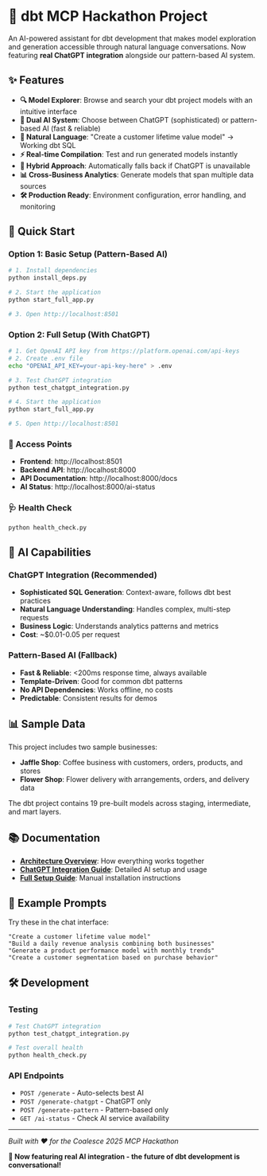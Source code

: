 # 🤖 dbt MCP Hackathon Project

An AI-powered assistant for dbt development that makes model exploration and generation accessible through natural language conversations. Now featuring **real ChatGPT integration** alongside our pattern-based AI system.

## ✨ Features

- **🔍 Model Explorer**: Browse and search your dbt project models with an intuitive interface
- **🤖 Dual AI System**: Choose between ChatGPT (sophisticated) or pattern-based AI (fast & reliable)
- **💬 Natural Language**: "Create a customer lifetime value model" → Working dbt SQL
- **⚡ Real-time Compilation**: Test and run generated models instantly
- **🔄 Hybrid Approach**: Automatically falls back if ChatGPT is unavailable
- **📊 Cross-Business Analytics**: Generate models that span multiple data sources
- **🛠️ Production Ready**: Environment configuration, error handling, and monitoring

## 🚀 Quick Start

### Option 1: Basic Setup (Pattern-Based AI)
```bash
# 1. Install dependencies
python install_deps.py

# 2. Start the application
python start_full_app.py

# 3. Open http://localhost:8501
```

### Option 2: Full Setup (With ChatGPT)
```bash
# 1. Get OpenAI API key from https://platform.openai.com/api-keys
# 2. Create .env file
echo "OPENAI_API_KEY=your-api-key-here" > .env

# 3. Test ChatGPT integration
python test_chatgpt_integration.py

# 4. Start the application
python start_full_app.py

# 5. Open http://localhost:8501
```

### 🔗 Access Points
- **Frontend**: http://localhost:8501
- **Backend API**: http://localhost:8000
- **API Documentation**: http://localhost:8000/docs
- **AI Status**: http://localhost:8000/ai-status

### 🩺 Health Check
```bash
python health_check.py
```

## 🤖 AI Capabilities

### ChatGPT Integration (Recommended)
- **Sophisticated SQL Generation**: Context-aware, follows dbt best practices
- **Natural Language Understanding**: Handles complex, multi-step requests
- **Business Logic**: Understands analytics patterns and metrics
- **Cost**: ~$0.01-0.05 per request

### Pattern-Based AI (Fallback)
- **Fast & Reliable**: <200ms response time, always available
- **Template-Driven**: Good for common dbt patterns
- **No API Dependencies**: Works offline, no costs
- **Predictable**: Consistent results for demos

## 📊 Sample Data

This project includes two sample businesses:
- **Jaffle Shop**: Coffee business with customers, orders, products, and stores
- **Flower Shop**: Flower delivery with arrangements, orders, and delivery data

The dbt project contains 19 pre-built models across staging, intermediate, and mart layers.

## 📚 Documentation

- **[Architecture Overview](APP_ARCHITECTURE.md)**: How everything works together
- **[ChatGPT Integration Guide](CHATGPT_INTEGRATION.md)**: Detailed AI setup and usage
- **[Full Setup Guide](FULL_APP_GUIDE.md)**: Manual installation instructions

## 🎯 Example Prompts

Try these in the chat interface:

```
"Create a customer lifetime value model"
"Build a daily revenue analysis combining both businesses"
"Generate a product performance model with monthly trends"
"Create a customer segmentation based on purchase behavior"
```

## 🛠️ Development

### Testing
```bash
# Test ChatGPT integration
python test_chatgpt_integration.py

# Test overall health
python health_check.py
```

### API Endpoints
- `POST /generate` - Auto-selects best AI
- `POST /generate-chatgpt` - ChatGPT only
- `POST /generate-pattern` - Pattern-based only
- `GET /ai-status` - Check AI service availability

---

*Built with ❤️ for the Coalesce 2025 MCP Hackathon*

**🌟 Now featuring real AI integration - the future of dbt development is conversational!**